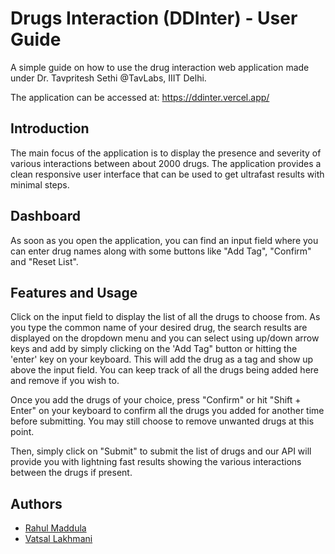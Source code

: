 
# Drugs Interaction (DDInter) - User Guide

A simple guide on how to use the drug interaction web application made under Dr. Tavpritesh Sethi @TavLabs, IIIT Delhi. 

The application can be accessed at:
https://ddinter.vercel.app/

## Introduction
The main focus of the application is to display the presence and severity of various interactions between about 2000 drugs. The application provides a clean responsive user interface that can be used to get ultrafast results with minimal steps. 
## Dashboard
As soon as you open the application, you can find an input field where you can enter drug names along with some buttons like "Add Tag", "Confirm" and "Reset List".
## Features and Usage
Click on the input field to display the list of all the drugs to choose from. As you type the common name of your desired drug, the search results are displayed on the dropdown menu and you can select using up/down arrow keys and add by simply clicking on the 'Add Tag" button or hitting the 'enter' key on your keyboard. This will add the drug as a tag and show up above the input field. You can keep track of all the drugs being added here and remove if you wish to. 

Once you add the drugs of your choice, press "Confirm" or hit "Shift + Enter" on your keyboard to confirm all the drugs you added for another time before submitting. You may still choose to remove unwanted drugs at this point.

Then, simply click on "Submit" to submit the list of drugs and our API will provide you with lightning fast results showing the various interactions between the drugs if present. 
## Authors

- [Rahul Maddula](https://www.github.com/vens8)
- [Vatsal Lakhmani](https://www.github.com/mitsreese)


